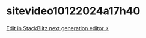 # sitevideo10122024a17h40

[Edit in StackBlitz next generation editor ⚡️](https://stackblitz.com/~/github.com/Onweb78/sitevideo10122024a17h40)